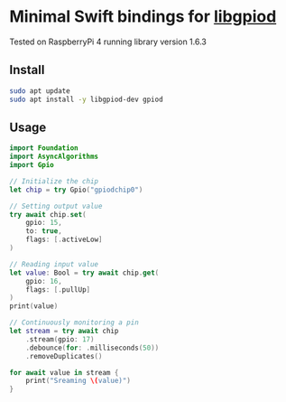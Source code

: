# Minimal Swift bindings for [libgpiod](https://libgpiod.readthedocs.io/en/latest/index.html)

Tested on RaspberryPi 4 running library version 1.6.3

## Install

```bash
sudo apt update
sudo apt install -y libgpiod-dev gpiod
```

## Usage

```swift
import Foundation
import AsyncAlgorithms
import Gpio

// Initialize the chip
let chip = try Gpio("gpiodchip0")

// Setting output value
try await chip.set(
	gpio: 15,
	to: true,
	flags: [.activeLow]
)

// Reading input value
let value: Bool = try await chip.get(
	gpio: 16,
	flags: [.pullUp]
)
print(value)

// Continuously monitoring a pin
let stream = try await chip
	.stream(gpio: 17)
	.debounce(for: .milliseconds(50))
	.removeDuplicates()

for await value in stream {
	print("Sreaming \(value)")
}

```
